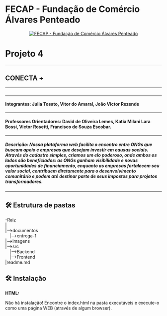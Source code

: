 # FECAP - Fundação de Comércio Álvares Penteado

<p align="center">
<a href= "https://www.fecap.br/"><img src="https://encrypted-tbn0.gstatic.com/images?q=tbn:ANd9GcRhZPrRa89Kma0ZZogxm0pi-tCn_TLKeHGVxywp-LXAFGR3B1DPouAJYHgKZGV0XTEf4AE&usqp=CAU" alt="FECAP - Fundação de Comércio Álvares Penteado" border="0"></a>
</p>

# Projeto 4
-----------
## CONECTA +
-----------
###
-----------
#### Integrantes: Julia Tosato, Vitor do Amaral, João Victor Rezende

-----------

#### Professores Orientadores: David de Oliveira Lemes, Katia Milani Lara Bossi, Victor Rosetti, Francisco de Souza Escobar.
----------
##### Descrição: Nossa plataforma web facilita o encontro entre *ONGs que buscam apoio e empresas que desejam investir em causas sociais*. Através do cadastro simples, criamos um elo poderoso, onde ambos os lados são beneficiados: as ONGs ganham *visibilidade e novas oportunidades de financiamento*, enquanto as empresas fortalecem seu *valor social*, contribuem diretamente para o desenvolvimento comunitário e podem até destinar parte de seus impostos para projetos transformadores.
--------
## 🛠 Estrutura de pastas

-Raiz<br>
|<br>
|-->documentos<br>
  &emsp;|-->entrega-1<br>
|-->imagens<br>
|-->src<br>
  &emsp;|-->Backend<br>
  &emsp;|-->Frontend<br>
|readme.md<br>

## 🛠 Instalação
<b>HTML:</b>

Não há instalação!
Encontre o index.html na pasta executáveis e execute-o como uma página WEB (através de algum browser).
